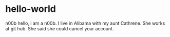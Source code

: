 # hello-world
n00b
hello, i am a n00b. I live in Alibama with my aunt Cathrene. She works at git hub. She said she could cancel your account.
